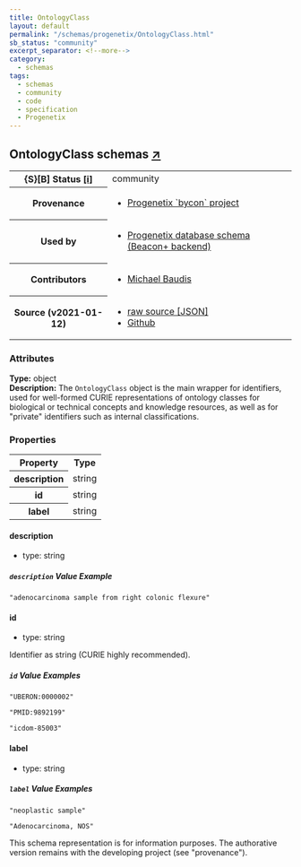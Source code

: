 ```yaml
---
title: OntologyClass
layout: default
permalink: "/schemas/progenetix/OntologyClass.html"
sb_status: "community"
excerpt_separator: <!--more-->
category:
  - schemas
tags:
  - schemas
  - community
  - code
  - specification
  - Progenetix
---
```


<div id="schema-header-title">
  <h2>OntologyClass <span id="schema-header-title-project">schemas <a href="https://github.com/progenetix/schemas" target="_BLANK">&nearr;</a></span> </h2>
</div>

<table id="schema-header-table">
  <tr>
    <th>{S}[B] Status <a href="https://schemablocks.org/about/sb-status-levels.html">[i]</a></th>
    <td><div id="schema-header-status">community</div></td>
  </tr>

  <tr>
    <th>Provenance</th>
    <td>
      <ul>
<li><a href="https://github.com/progenetix/bycon/">Progenetix `bycon` project</a></li>
      </ul>
    </td>
  </tr>
  <tr>
    <th>Used by</th>
    <td>
      <ul>
<li><a href="https://github.com/progenetix/schemas/">Progenetix database schema (Beacon+ backend)</a></li>
      </ul>
    </td>
  </tr>

<!--more-->

  <tr>
    <th>Contributors</th>
    <td>
      <ul>
<li><a href="https://orcid.org/0000-0002-9903-4248">Michael Baudis</a></li>
      </ul>
    </td>
  </tr>
  <tr>
    <th>Source (v2021-01-12)</th>
    <td>
      <ul>
        <li><a href="current/OntologyClass.json" target="_BLANK">raw source [JSON]</a></li>
        <li><a href="https://github.com/progenetix/schemas/blob/master/schemas/OntologyClass.yaml" target="_BLANK">Github</a></li>
      </ul>
    </td>
  </tr>
</table>

<div id="schema-attributes-title">
  <h3>Attributes</h3>
</div>

  
__Type:__ object  
__Description:__ The `OntologyClass` object is the main wrapper for identifiers, used for well-formed CURIE representations of ontology classes for biological or technical concepts and knowledge resources, as well as for "private" identifiers such as internal classifications. 

### Properties

<table id="schema-properties-table">
  <tr>
    <th>Property</th>
    <th>Type</th>
  </tr>
  <tr>
    <th>description</th>
    <td>string</td>
  </tr>
  <tr>
    <th>id</th>
    <td>string</td>
  </tr>
  <tr>
    <th>label</th>
    <td>string</td>
  </tr>

</table>


#### description

* type: string



##### `description` Value Example  

```
"adenocarcinoma sample from right colonic flexure"
```

#### id

* type: string

Identifier as string (CURIE highly recommended). 


##### `id` Value Examples  

```
"UBERON:0000002"
```
```
"PMID:9892199"
```
```
"icdom-85003"
```

#### label

* type: string



##### `label` Value Examples  

```
"neoplastic sample"
```
```
"Adenocarcinoma, NOS"
```
<div id="schema-footer">
This schema representation is for information purposes. The authorative 
version remains with the developing project (see "provenance").
</div>


